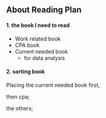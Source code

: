 ## About Reading Plan

#### 1. the book I need to read

- Work related book
- CPA book
- Current needed book
    - for data analysis

#### 2. sorting book

Placing the current needed book first, 

then cpa;

the others;











































